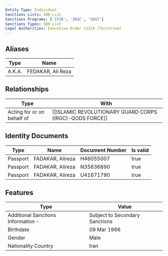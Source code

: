 ```yaml
---
Entity Type: Individual
Sanctions Lists: SDN List
Sanctions Programs: ['IFSR', 'IRGC', 'SDGT']
Sanctions Types: SDN List
Legal Authorities: Executive Order 13224 (Terrorism)
---
```


## Aliases
| Type  | Name      | 
|-------|-----------|
| A.K.A. | FEDAKAR, Ali Reza |

## Relationships
| Type  | With      | 
|-------|-----------|
| Acting for or on behalf of | [[ISLAMIC REVOLUTIONARY GUARD CORPS (IRGC)-QODS FORCE]] |

## Identity Documents
| Type  | Name      | Document Number | Is valid |
|-------|-----------|-----------------|----------|
| Passport | FADAKAR, Alireza | H46055007 | true |
| Passport | FADAKAR, Alireza | N35636890 | true |
| Passport | FADAKAR, Alireza | U41671790 | true |

## Features
| Type  | Value      |
|-------|------------|
| Additional Sanctions Information - | Subject to Secondary Sanctions |
| Birthdate | 09 Mar 1966 |
| Gender | Male |
| Nationality Country | Iran |
